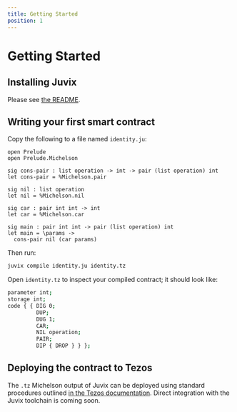 ```yaml
---
title: Getting Started
position: 1
---
```


# Getting Started

## Installing Juvix

Please see [the README](https://github.com/metastatedev/juvix#installation).

## Writing your first smart contract

Copy the following to a file named `identity.ju`:

```juvix
open Prelude
open Prelude.Michelson

sig cons-pair : list operation -> int -> pair (list operation) int
let cons-pair = %Michelson.pair

sig nil : list operation
let nil = %Michelson.nil

sig car : pair int int -> int
let car = %Michelson.car

sig main : pair int int -> pair (list operation) int
let main = \params ->
  cons-pair nil (car params)
```

Then run:

```bash
juvix compile identity.ju identity.tz
```

Open `identity.tz` to inspect your compiled contract; it should look like:

```bash
parameter int;
storage int;
code { { DIG 0;
         DUP;
         DUG 1;
         CAR;
         NIL operation;
         PAIR;
         DIP { DROP } } };
```

## Deploying the contract to Tezos

The `.tz` Michelson output of Juvix can be deployed using standard procedures outlined [in the Tezos documentation](https://tezos.gitlab.io/alpha/cli-commands.html?highlight=originate). Direct integration with the Juvix toolchain is coming soon.
